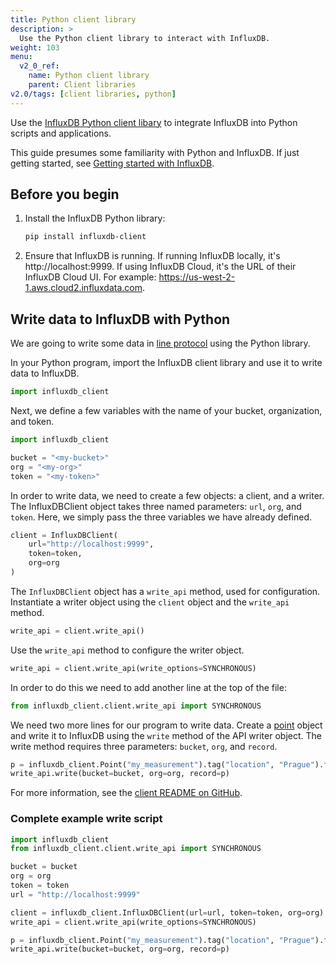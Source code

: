 ```yaml
---
title: Python client library
description: >
  Use the Python client library to interact with InfluxDB.
weight: 103
menu:
  v2_0_ref:
    name: Python client library
    parent: Client libraries
v2.0/tags: [client libraries, python]
---
```


Use the [InfluxDB Python client libary](https://github.com/influxdata/influxdb-client-python) to integrate InfluxDB into Python scripts and applications.

This guide presumes some familiarity with Python and InfluxDB.
If just getting started, see [Getting started with InfluxDB](/v2.0/get-started/).

## Before you begin

1. Install the InfluxDB Python library:

    ```sh
    pip install influxdb-client
    ```

2. Ensure that InfluxDB is running.
   If running InfluxDB locally, it's http://localhost:9999.
   If using InfluxDB Cloud, it's the URL of their InfluxDB Cloud UI.
   For example: https://us-west-2-1.aws.cloud2.influxdata.com.

## Write data to InfluxDB with Python

We are going to write some data in [line protocol](/v2.0/reference/syntax/line-protocol/) using the Python library.

In your Python program, import the InfluxDB client library and use it to write data to InfluxDB.

```python
import influxdb_client
```

Next, we define a few variables with the name of your bucket, organization, and token.

```python
import influxdb_client

bucket = "<my-bucket>"
org = "<my-org>"
token = "<my-token>"
```

In order to write data, we need to create a few objects: a client, and a writer.
The InfluxDBClient object takes three named parameters: `url`, `org`, and `token`.
Here, we simply pass the three variables we have already defined.

```python
client = InfluxDBClient(
    url="http://localhost:9999",
    token=token,
    org=org
)
```

The `InfluxDBClient` object has a `write_api` method, used for configuration.
Instantiate a writer object using the `client` object and the `write_api` method.

```python
write_api = client.write_api()
```

Use the `write_api` method to configure the writer object.

```python
write_api = client.write_api(write_options=SYNCHRONOUS)
```

In order to do this we need to add another line at the top of the file:

```python
from influxdb_client.client.write_api import SYNCHRONOUS
```

We need two more lines for our program to write data.
Create a [point](/v2.0/reference/glossary/#point) object and write it to InfluxDB using the `write` method of the API writer object.
The write method requires three parameters: `bucket`, `org`, and `record`.

```python
p = influxdb_client.Point("my_measurement").tag("location", "Prague").field("temperature", 25.3)
write_api.write(bucket=bucket, org=org, record=p)
```

For more information, see the [client README on GitHub](https://github.com/influxdata/influxdb-client-python).

### Complete example write script

```python
import influxdb_client
from influxdb_client.client.write_api import SYNCHRONOUS

bucket = bucket
org = org
token = token
url = "http://localhost:9999"

client = influxdb_client.InfluxDBClient(url=url, token=token, org=org)
write_api = client.write_api(write_options=SYNCHRONOUS)

p = influxdb_client.Point("my_measurement").tag("location", "Prague").field("temperature", 25.3)
write_api.write(bucket=bucket, org=org, record=p)
```
